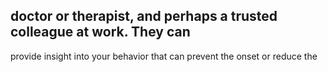 ## doctor or therapist, and perhaps a trusted colleague at work. They can

provide insight into your behavior that can prevent the onset or reduce the